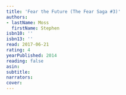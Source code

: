 ```yaml
---
title: 'Fear the Future (The Fear Saga #3)'
authors:
- lastName: Moss
  firstName: Stephen
isbn10: ''
isbn13: ''
read: 2017-06-21
rating: 4
yearPublished: 2014
reading: false
asin:
subtitle:
narrators:
cover:
---
```


